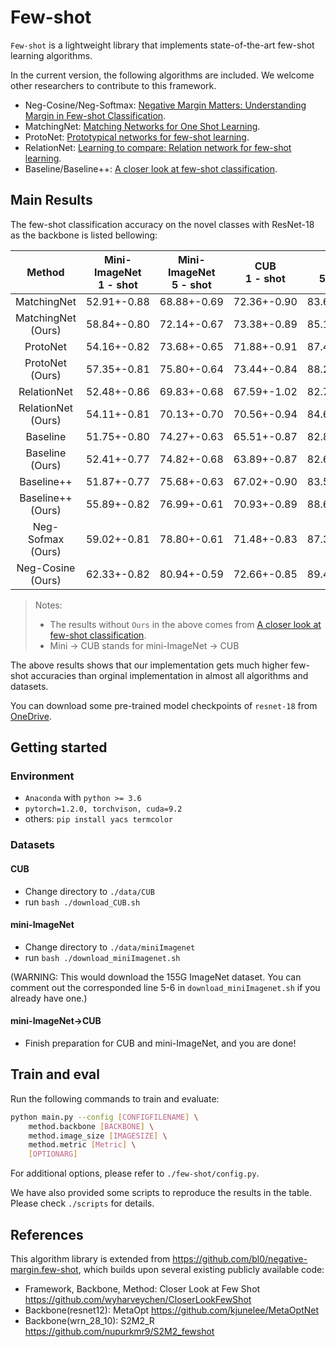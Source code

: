 # Few-shot

`Few-shot` is a lightweight library that implements state-of-the-art few-shot learning algorithms. 

 In the current version, the following algorithms are included. We welcome other researchers to contribute to this framework.

* Neg-Cosine/Neg-Softmax: [Negative Margin Matters: Understanding Margin in Few-shot Classification](https://arxiv.org/abs/2003.12060).
* MatchingNet: [Matching Networks for One Shot Learning](https://arxiv.org/abs/1606.04080).
* ProtoNet: [Prototypical networks for few-shot learning](https://arxiv.org/abs/1703.05175).
* RelationNet: [Learning to compare: Relation network for few-shot learning](http://openaccess.thecvf.com/content_cvpr_2018/html/Sung_Learning_to_Compare_CVPR_2018_paper.html).
* Baseline/Baseline++: [A closer look at few-shot classification](https://arxiv.org/abs/1904.04232).

## Main Results

The few-shot classification accuracy on the novel classes with ResNet-18 as the backbone is listed bellowing:

| Method     | Mini-ImageNet<br/>1 - shot | Mini-ImageNet<br/>5 - shot | CUB<br/>1 - shot | CUB<br/>5 - shot | Mini -> CUB<br/>5-shot |
| :-------: | :-------: | :-------: | :----------: | :----------: | :-------------: |
| MatchingNet        | 52.91+-0.88 | 68.88+-0.69 | 72.36+-0.90 | 83.64+-0.60 | 53.07+-0.74 |
| MatchingNet (Ours) | 58.84+-0.80 | 72.14+-0.67 | 73.38+-0.89 | 85.10+-0.52 | 59.18+-0.69 |
| ProtoNet           | 54.16+-0.82 | 73.68+-0.65 | 71.88+-0.91 | 87.42+-0.48 | 62.02+-0.70 |
| ProtoNet (Ours)    | 57.35+-0.81 | 75.80+-0.64 | 73.44+-0.84 | 88.29+-0.48 | 61.43+-0.78 |
| RelationNet        | 52.48+-0.86 | 69.83+-0.68 | 67.59+-1.02 | 82.75+-0.58 | 57.71+-0.73 |
| RelationNet (Ours) | 54.11+-0.81 | 70.13+-0.70 | 70.56+-0.94 | 84.61+-0.56 | 54.16+-0.70 |
| Baseline           | 51.75+-0.80 | 74.27+-0.63 | 65.51+-0.87 | 82.85+-0.55 | 65.57+-0.70 |
| Baseline (Ours)    | 52.41+-0.77 | 74.82+-0.68 | 63.89+-0.87 | 82.69+-0.55 | 64.56+-0.73 |
| Baseline++         | 51.87+-0.77 | 75.68+-0.63 | 67.02+-0.90 | 83.58+-0.54 | 62.04+-0.76 |
| Baseline++ (Ours)  | 55.89+-0.82 | 76.99+-0.61 | 70.93+-0.89 | 88.64+-0.47 | 66.08+-0.69 |
| Neg-Sofmax (Ours)  | 59.02+-0.81 | 78.80+-0.61 | 71.48+-0.83 | 87.30+-0.48 | 69.30+-0.73 |
| Neg-Cosine (Ours)  | 62.33+-0.82 | 80.94+-0.59 | 72.66+-0.85 | 89.40+-0.43 | 67.03+-0.76 |


> Notes: 
> * The results without `Ours` in the above comes from [A closer look at few-shot classification](https://arxiv.org/abs/1904.04232). 
> * Mini -> CUB stands for mini-ImageNet -> CUB

The above results shows that our implementation gets much higher few-shot accuracies than orginal implementation in almost all algorithms and datasets.

You can download some pre-trained model checkpoints of `resnet-18` from [OneDrive](https://1drv.ms/u/s!AsaPPmtCAq08pRM54_CuGPFbfgUz?e=ydjBfW).

## Getting started

### Environment

 - `Anaconda` with `python >= 3.6`
 - `pytorch=1.2.0, torchvison, cuda=9.2`
 - others: `pip install yacs termcolor`

### Datasets

#### CUB

* Change directory to `./data/CUB`
* run `bash ./download_CUB.sh`

#### mini-ImageNet

* Change directory to `./data/miniImagenet`
* run `bash ./download_miniImagenet.sh` 

(WARNING: This would download the 155G ImageNet dataset. You can comment out the corresponded line 5-6 in `download_miniImagenet.sh` if you already have one.) 

#### mini-ImageNet->CUB

* Finish preparation for CUB and mini-ImageNet, and you are done!

## Train and eval

Run the following commands to train and evaluate:

```bash
python main.py --config [CONFIGFILENAME] \
    method.backbone [BACKBONE] \
    method.image_size [IMAGESIZE] \
    method.metric [Metric] \
    [OPTIONARG]
```

 For additional options, please refer to `./few-shot/config.py`.

We have also provided some scripts to reproduce the results in the table. Please check `./scripts` for details.

## References
This algorithm library is extended from https://github.com/bl0/negative-margin.few-shot, which builds upon several existing publicly available code:

* Framework, Backbone, Method: Closer Look at Few Shot
https://github.com/wyharveychen/CloserLookFewShot
* Backbone(resnet12): MetaOpt
https://github.com/kjunelee/MetaOptNet
* Backbone(wrn_28_10): S2M2_R
https://github.com/nupurkmr9/S2M2_fewshot
